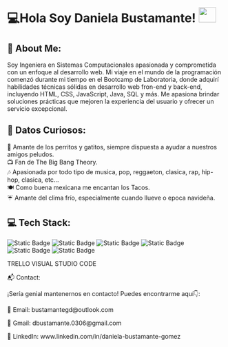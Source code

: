 <h1>💻Hola Soy Daniela Bustamante!  <img src="https://images.emojiterra.com/twitter/v13.1/512px/1f1f2-1f1fd.png" width="40" height="35"></h1> 
<h2>💫 About Me:</h2>
<p>Soy Ingeniera en Sistemas Computacionales apasionada y comprometida con un enfoque al desarrollo web. Mi viaje en el mundo de la programación comenzó durante mi tiempo en el Bootcamp de Laboratoria, donde adquirí habilidades técnicas sólidas en desarrollo web fron-end y back-end, incluyendo HTML, CSS, JavaScript, Java, SQL y  más. Me apasiona brindar soluciones prácticas que mejoren la experiencia del usuario y ofrecer un servicio excepcional.</p>

<h2>🌟 Datos Curiosos:</h2>

🐾 Amante de los perritos y gatitos, siempre dispuesta a ayudar a nuestros amigos peludos.<br>
📺 Fan de The Big Bang Theory.<br>
🎶 Apasionada por todo tipo de musica, pop, reggaeton, clasica, rap, hip-hop, clasica, etc... <br>
🍽️ Como buena mexicana me encantan los Tacos.<br>
☔ Amante del clima frío, especialmente cuando llueve o epoca navideña.
<h2>💻 Tech Stack:</h2>
<img alt="Static Badge" src="https://img.shields.io/badge/html-%23A04000?style=for-the-badge&logo=html5&logoColor=white&labelColor=orange&color=orange">
<img alt="Static Badge" src="https://img.shields.io/badge/css3-%233498DB?style=for-the-badge&logo=css3&logoColor=white&labelColor=%233498DB&color=%233498DB">
<img alt="Static Badge" src="https://img.shields.io/badge/Javascript-%23F1C40F?style=for-the-badge&logo=javascript&logoColor=black&labelColor=%23F1C40F&color=%23F1C40F">
<img alt="Static Badge" src="https://img.shields.io/badge/Git-%23C0392B?style=for-the-badge&logo=git&logoColor=black&labelColor=%23C0392B&color=%23C0392B">
<img alt="Static Badge" src="https://img.shields.io/badge/Github-%236C3483?style=for-the-badge&logo=git&logoColor=white&labelColor=%236C3483&color=%236C3483">
<img alt="Static Badge" src="https://img.shields.io/badge/Figma-%23239B56%20?style=for-the-badge&logo=figma&logoColor=white&labelColor=%23239B56%20&color=%23239B56%20">

TRELLO
VISUAL STUDIO CODE

<p>📬 Contact:</p>
<p>¡Sería genial mantenernos en contacto! Puedes encontrarme aquí👇:</p>

<p>📧 Email: bustamantegd@outlook.com</p>
<p>📧 Gmail: dbustamante.0306@gmail.com</p>

<p>🔗 LinkedIn: www.linkedin.com/in/daniela-bustamante-gomez</p>


